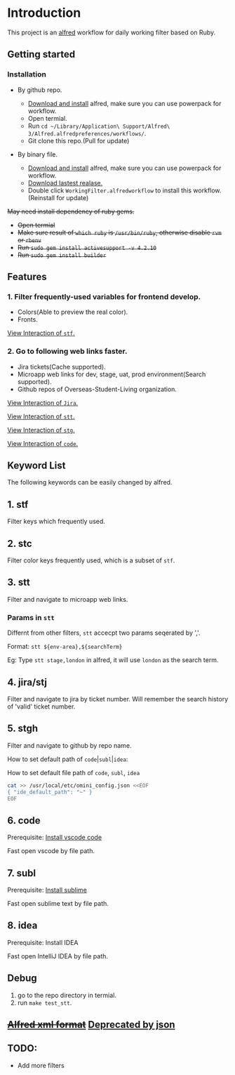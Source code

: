 # Introduction

This project is an [alfred](https://www.alfredapp.com/) workflow for daily working filter based on Ruby.

## Getting started
### Installation

- By github repo. 
  - [Download and install](https://github.com/joeeeeey/recources/blob/master/assets/Alfred%2B3.3.dmg.zip) alfred, make sure you can use powerpack for workflow.
  - Open termial.
  - Run `cd ~/Library/Application\ Support/Alfred\ 3/Alfred.alfredpreferences/workflows/`.
  - Git clone this repo.(Pull for update)

- By binary file.
  - [Download and install](https://github.com/joeeeeey/recources/blob/master/assets/Alfred%2B3.3.dmg.zip) alfred, make sure you can use powerpack for workflow.
  - [Download lastest realase.](https://github.com/joeeeeey/alfred_daily_filter/releases)
  - Double click `WorkingFilter.alfredworkflow` to install this workflow.
  (Reinstall for update)

~~May need install dependency of ruby gems.~~
- ~~Open termial~~
- ~~Make sure result of `which ruby` is `/usr/bin/ruby`, otherwise disable `rvm` or `rbenv`~~
- ~~Run `sudo gem install activesupport -v 4.2.10`~~
- ~~Run `sudo gem install builder`~~

## Features

### 1. Filter frequently-used variables for frontend develop.
- Colors(Able to preview the real color).
- Fronts.

[View Interaction of `stf`.](https://upload-images.jianshu.io/upload_images/2674994-6419a000489bd769.gif?imageMogr2/auto-orient/strip)

### 2. Go to following web links faster.
- Jira tickets(Cache supported).
- Microapp web links for dev, stage, uat, prod environment(Search supported).
- Github repos of Overseas-Student-Living organization.

[View Interaction of `Jira`.](https://upload-images.jianshu.io/upload_images/2674994-355245325381fcab.gif?imageMogr2/auto-orient/strip)

[View Interaction of `stt`.](https://upload-images.jianshu.io/upload_images/2674994-8b1fa2d128c51d39.gif?imageMogr2/auto-orient/strip)

[View Interaction of `stg`.](https://upload-images.jianshu.io/upload_images/2674994-92abaeab7a06ea6e.gif?imageMogr2/auto-orient/strip)

[View Interaction of `code`.](https://upload-images.jianshu.io/upload_images/2674994-6a865c2ecd895ba5.gif?imageMogr2/auto-orient/strip)

## Keyword List

The following keywords can be easily changed by alfred.

## 1. stf

Filter keys which frequently used.

## 2. stc

Filter color keys frequently used, which is a subset of `stf`.

## 3. stt

Filter and navigate to microapp web links.

### Params in `stt`

Differnt from other filters, `stt` accecpt two params seqerated by ','.

Format: `stt ${env-area},${searchTerm}`

Eg: Type `stt stage,london` in alfred, it will use `london` as the search term.

## 4. jira/stj
Filter and navigate to jira by ticket number.
Will remember the search history of 'valid' ticket number.

## 5. stgh
Filter and navigate to github by repo name.

How to set default path of `code`|`subl`|`idea`: 

How to set default file path of `code`, `subl`, `idea`

```bash
cat >> /usr/local/etc/omini_config.json <<EOF
{ "ide_default_path": "~" }
EOF
```

## 6. code

Prerequisite: [Install vscode code](https://code.visualstudio.com/docs/setup/mac)

Fast open vscode by file path.

## 7. subl

Prerequisite: [Install sublime](http://docs.sublimetext.info/en/latest/command_line/command_line.html)

Fast open sublime text by file path.

## 8. idea

Prerequisite: Install IDEA

Fast open IntelliJ IDEA by file path.

## Debug
1. go to the repo directory in termial.
2. run `make test_stt`.

## ~~[Alfred xml format](https://github.com/joeeeeey/alfred_daily_filter/wiki)~~ [Deprecated by json](https://www.alfredapp.com/help/workflows/inputs/script-filter/json/)

## TODO:

* Add more filters
